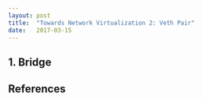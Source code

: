 ```yaml
---
layout: post
title:  "Towards Network Virtualization 2: Veth Pair"
date:   2017-03-15
---
```



## 1. Bridge

## References
